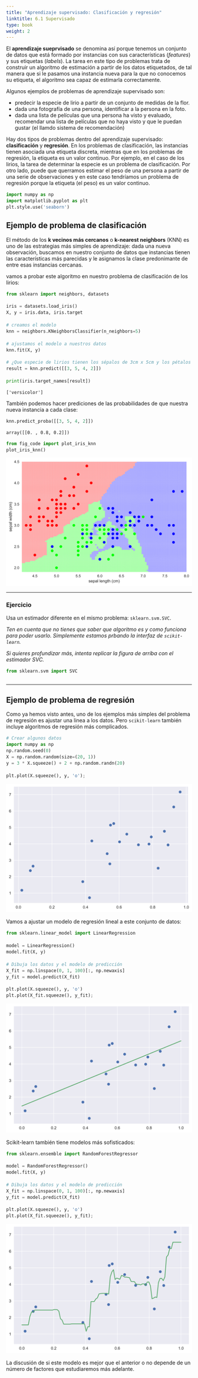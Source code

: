 ```yaml
---
title: "Aprendizaje supervisado: Clasificación y regresión"
linktitle: 6.1 Supervisado
type: book
weight: 2
---
```



El **aprendizaje sueprvisado** se denomina así porque tenemos un conjunto de datos que está formado por instancias con sus características (*features*) y sus etiquetas (*labels*). La tarea en este tipo de problemas trata de construir un algoritmo de estimación a partir de los datos etiquetados, de tal manera que si le pasamos una instancia nueva para la que no conocemos su etiqueta, el algoritmo sea capaz de estimarla correctamente.

Algunos ejemplos de problemas de aprendizaje supervisado son:
- predecir la especie de lirio a partir de un conjunto de medidas de la flor.
- dada una fotografía de una persona, identificar a la persona en la foto.
- dada una lista de películas que una persona ha visto y evaluado, recomendar una lista de películas que no haya visto y que le puedan gustar (el llamdo sistema de recomendación)

Hay dos tipos de problemas dentro del aprendizaje supervisado: **clasificación** y **regresión**. En los problemas de clasificación, las instancias tienen asociada una etiqueta discreta, mientras que en los problemas de regresión, la etiqueta es un valor continuo. Por ejemplo, en el caso de los lirios, la tarea de determinar la especie es un problema de clasificación. Por otro lado, puede que querramos estimar el peso de una persona a partir de una serie de observaciones y en este caso tendríamos un problema de regresión porque la etiqueta (el peso) es un valor continuo.


```python
import numpy as np
import matplotlib.pyplot as plt
plt.style.use('seaborn')
```

## Ejemplo de problema de clasificación

El método de los **k vecinos más cercanos** o **k-nearest neighbors** (KNN) es uno de las estrategias más simples de aprendizaje: dada una nueva observación, buscamos en nuestro conjunto de datos que instancias tienen las características más parecidas y le asignamos la clase predonimante de entre esas instancias cercanas.

vamos a probar este algoritmo en nuestro problema de clasificación de los lirios:  


```python
from sklearn import neighbors, datasets

iris = datasets.load_iris()
X, y = iris.data, iris.target

# creamos el modelo
knn = neighbors.KNeighborsClassifier(n_neighbors=5)

# ajustamos el modelo a nuestros datos
knn.fit(X, y)

# ¿Que especie de lirios tienen los sépalos de 3cm x 5cm y los pétalos de 4cm x 2cm?
result = knn.predict([[3, 5, 4, 2]])

print(iris.target_names[result])
```

    ['versicolor']
    

También podemos hacer prediciones de las probabilidades de que nuestra nueva instancia a cada clase:


```python
knn.predict_proba([[3, 5, 4, 2]])
```




    array([[0. , 0.8, 0.2]])




```python
from fig_code import plot_iris_knn
plot_iris_knn()
```


    
![svg](02_Supervisado_files/02_Supervisado_6_0.svg)
    


---

### Ejercicio

Usa un estimador diferente en el mismo problema: `sklearn.svm.SVC`.

*Ten en cuenta que no tienes que saber que algoritmo es y como funciona para poder usarlo. Simplemente estamos prbando la interfaz de `scikit-learn`.*

*Si quieres profundizar más, intenta replicar la figura de arriba con el estimador SVC.*


```python
from sklearn.svm import SVC
```


```python

```

---

## Ejemplo de problema de regresión

Como ya hemos visto antes, uno de los ejemplos más simples del problema de regresión es ajustar una linea a los datos. Pero `scikit-learn` también incluye algoritmos de regresión más complicados.


```python
# Crear algunos datos
import numpy as np
np.random.seed(0)
X = np.random.random(size=(20, 1))
y = 3 * X.squeeze() + 2 + np.random.randn(20)

plt.plot(X.squeeze(), y, 'o');
```


    
![svg](02_Supervisado_files/02_Supervisado_12_0.svg)
    


Vamos a ajustar un modelo de regresión lineal a este conjunto de datos:


```python
from sklearn.linear_model import LinearRegression

model = LinearRegression()
model.fit(X, y)

# Dibuja los datos y el modelo de predicción
X_fit = np.linspace(0, 1, 100)[:, np.newaxis]
y_fit = model.predict(X_fit)

plt.plot(X.squeeze(), y, 'o')
plt.plot(X_fit.squeeze(), y_fit);
```


    
![svg](02_Supervisado_files/02_Supervisado_14_0.svg)
    


Scikit-learn también tiene modelos más sofisticados:


```python
from sklearn.ensemble import RandomForestRegressor

model = RandomForestRegressor()
model.fit(X, y)

# Dibuja los datos y el modelo de predicción
X_fit = np.linspace(0, 1, 100)[:, np.newaxis]
y_fit = model.predict(X_fit)

plt.plot(X.squeeze(), y, 'o')
plt.plot(X_fit.squeeze(), y_fit);
```


    
![svg](02_Supervisado_files/02_Supervisado_16_0.svg)
    


La discusión de si este modelo es mejor que el anterior o no depende de un número de factores que estudiaremos más adelante.

